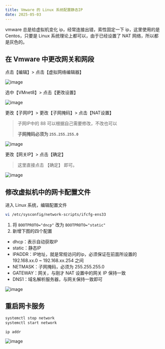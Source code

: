 ```yaml
---
title: Vmware 的 Linux 系统配置静态IP
date: 2025-05-03
---
```


vmware 总是给虚拟机变化 ip，经常连接出错，索性固定一下 ip，这里使用的是 Centos，只要是 Linux 系统理论上都可以，由于已经设置了 NAT 网络，所以都是灰色的。

## 在 Vmware 中更改网关和网段

点击【编辑】> 点击【虚拟网络编辑器】

![image](https://jsonq.top/cdn-static/2025/04/27/202505032051190.png)

选中【VMnet8】> 点击【更改设置】

![image](https://jsonq.top/cdn-static/2025/05/03/202505032055735.png)

更改【子网IP】> 更改【子网掩码】> 点击【NAT设置】

> 子网IP中的 88 可以根据自己需要修改，不改也可以
>
> **子网掩码必须为 `255.255.255.0`**

![image](https://jsonq.top/cdn-static/2025/05/03/202505032057923.png)

更改【网关IP】> 点击【确定】

> 这里直接点击 【确定】 即可。

![image](https://jsonq.top/cdn-static/2025/05/03/202505032100414.png)

## 修改虚拟机中的网卡配置文件

进入 Linux 系统，编辑配置文件

```bash
vi /etc/sysconfig/network-scripts/ifcfg-ens33
```

1. 将 `BOOTPROTO="dncp"` 改为 `BOOTPROTO="static"`
2. 新增下图的四个配置

- dhcp：表示自动获取IP
- static：静态IP
- IPADDR：IP地址，就是常规访问的ip，必须保证在前面所设置的 192.168.xx.0 ~ 192.168.xx.254 之间
- NETMASK：子网掩码，必须为 255.255.255.0
- GATEWAY：网关，与刚才 NAT 设置中的网关 IP 保持一致
- DNS1：域名解析服务器，与网关保持一致即可

![image](https://jsonq.top/cdn-static/2025/05/03/202505032105980.png)

## 重启网卡服务

```bash
systemctl stop network
systemctl start network

ip addr
```

![image](https://jsonq.top/cdn-static/2025/05/03/202505032110019.png)
